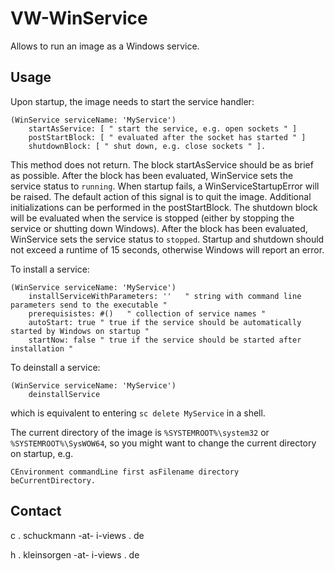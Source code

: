 # VW-WinService
Allows to run an image as a Windows service. 

## Usage
Upon startup, the image needs to start the service handler:
```
(WinService serviceName: 'MyService')
    startAsService: [ " start the service, e.g. open sockets " ]
    postStartBlock: [ " evaluated after the socket has started " ]
    shutdownBlock: [ " shut down, e.g. close sockets " ].
```
This method does not return. 
The block startAsService should be as brief as possible. After the block has been evaluated, WinService sets the service status to `running`. 
When startup fails, a WinServiceStartupError will be raised. The default action of this signal is to quit the image.
Additional initializations can be performed in the postStartBlock.
The shutdown block will be evaluated when the service is stopped (either by stopping the service or shutting down Windows). After the block has been evaluated, WinService sets the service status to `stopped`. 
Startup and shutdown should not exceed a runtime of 15 seconds, otherwise Windows will report an error.

To install a service:
```
(WinService serviceName: 'MyService')
    installServiceWithParameters: ''   " string with command line parameters send to the executable " 
    prerequisistes: #()   " collection of service names " 
    autoStart: true " true if the service should be automatically started by Windows on startup " 
    startNow: false " true if the service should be started after installation " 
```
To deinstall a service:
```
(WinService serviceName: 'MyService')
    deinstallService
```
which is equivalent to entering `sc delete MyService` in a shell.

The current directory of the image is `%SYSTEMROOT%\system32` or `%SYSTEMROOT%\SysWOW64`,
so you might want to change the current directory on startup, e.g.
```
CEnvironment commandLine first asFilename directory beCurrentDirectory.
```

## Contact

c . schuckmann -at- i-views . de

h . kleinsorgen -at- i-views . de
